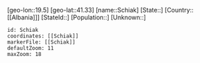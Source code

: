 ﻿---
location: [41.33,19.5]
mapzoom: [7,12] 
mapmarker: city 
type: City
tags:
- geo/City


SpocWebEntityId: 34011
isDeleted: false
confidential: public

---
[geo-lon::19.5]
[geo-lat::41.33]
[name::Schiak]
[State::]
[Country::[[Albania]]]
[StateId::]
[Population::]
[Unknown::]


```leaflet
id: Schiak
coordinates: [[Schiak]]
markerFile: [[Schiak]]
defaultZoom: 11 
maxZoom: 18
```
